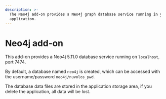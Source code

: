 ```yaml
---
description: >-
  The Neo4j add-on provides a Neo4j graph database service running in your
  application.
---
```


# Neo4j add-on

This add-on provides a Neo4j 5.11.0 database service running on `localhost`, port 7474.

By default, a database named `neo4j` is created, which can be accessed with the username/password `neo4j/nuvolos_pwd`.

The database data files are stored in the application storage area, if you delete the application, all data will be lost.

